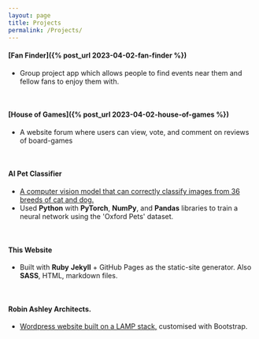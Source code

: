 ```yaml
---
layout: page
title: Projects
permalink: /Projects/
---
```



#### [Fan Finder]({% post_url 2023-04-02-fan-finder %})
- Group project app which allows people to find events near them and fellow fans to enjoy them with.


<br>

#### [House of Games]({% post_url 2023-04-02-house-of-games %})

- A website forum where users can view, vote, and comment on reviews of board-games

<br>

#### AI Pet Classifier
- [A computer vision model that can correctly classify images from 36 breeds of cat and dog.](https://huggingface.co/spaces/uhlarlar/newPetClassifier)
- Used **Python** with **PyTorch**, **NumPy**, and **Pandas** libraries to train a neural network using the 'Oxford Pets' dataset.

<br>

#### This Website
- Built with **Ruby** **Jekyll** + GitHub Pages as the static-site generator. Also **SASS**, HTML, markdown files.

<br>

#### Robin Ashley Architects.
- [Wordpress website built on a LAMP stack,](http://raarchitects.co.uk/) customised with Bootstrap.

<br>

